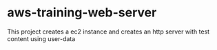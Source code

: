 # aws-training-web-server

This project creates a ec2 instance and creates an http server with test content using user-data